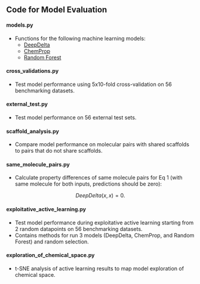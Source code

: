 ## Code for Model Evaluation

#### models.py
* Functions for the following machine learning models:
  * [DeepDelta](https://github.com/RekerLab/ActiveDelta)
  * [ChemProp](https://github.com/chemprop/chemprop) 
  * [Random Forest](https://scikit-learn.org/stable/modules/generated/sklearn.ensemble.RandomForestRegressor.html)

#### cross_validations.py
* Test model performance using 5x10-fold cross-validation on 56 benchmarking datasets.

#### external_test.py
* Test model performance on 56 external test sets. 

#### scaffold_analysis.py
* Compare model performance on molecular pairs with shared scaffolds to pairs that do not share scaffolds. 

#### same_molecule_pairs.py
* Calculate property differences of same molecule pairs for Eq 1 (with same molecule for both inputs, predictions should be zero):
```math
DeepDelta(x,x) = 0. 
```

#### exploitative_active_learning.py
* Test model performance during exploitative active learning starting from 2 random datapoints on 56 benchmarking datasets.
* Contains methods for run 3 models (DeepDelta, ChemProp, and Random Forest) and random selection.

#### exploration_of_chemical_space.py
* t-SNE analysis of active learning results to map model exploration of chemical space.
